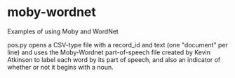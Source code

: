 moby-wordnet
============

Examples of using Moby and WordNet

pos.py opens a CSV-type file with a record_id and text (one "document" per line) and uses the Moby-Wordnet part-of-speech file created by Kevin Atkinson to label each word by its part of speech, and also an indicator of whether or not it begins with a noun.
